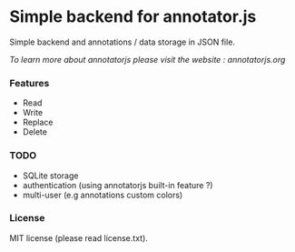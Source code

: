 # Simple backend for annotator.js

Simple backend and annotations / data storage in JSON file.

*To learn more about annotatorjs please visit the website : annotatorjs.org*

### Features
* Read
* Write
* Replace
* Delete

### TODO
* SQLite storage
* authentication (using annotatorjs built-in feature ?)
* multi-user (e.g annotations custom colors)

### License
MIT license (please read license.txt).


